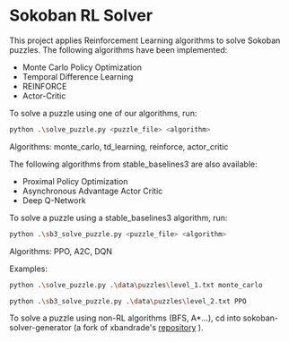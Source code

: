 # Sokoban RL Solver

This project applies Reinforcement Learning algorithms to solve Sokoban puzzles. The following algorithms have been implemented:

- Monte Carlo Policy Optimization
- Temporal Difference Learning
- REINFORCE
- Actor-Critic

To solve a puzzle using one of our algorithms, run:

```bash
python .\solve_puzzle.py <puzzle_file> <algorithm>
```

Algorithms: monte_carlo, td_learning, reinforce, actor_critic

The following algorithms from stable_baselines3 are also available:

- Proximal Policy Optimization
- Asynchronous Advantage Actor Critic
- Deep Q-Network

To solve a puzzle using a stable_baselines3 algorithm, run:

```bash
python .\sb3_solve_puzzle.py <puzzle_file> <algorithm>
```

Algorithms: PPO, A2C, DQN

Examples:

```bash
python .\solve_puzzle.py .\data\puzzles\level_1.txt monte_carlo
```

```bash
python .\sb3_solve_puzzle.py .\data\puzzles\level_2.txt PPO
```

To solve a puzzle using non-RL algorithms (BFS, A\*...), cd into sokoban-solver-generator (a fork of xbandrade's [repository](https://github.com/xbandrade/sokoban-solver-generator)
).
